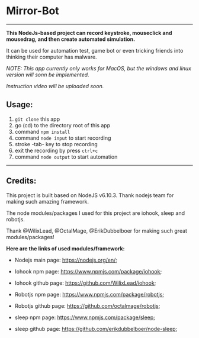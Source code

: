 # Mirror-Bot

***

**This NodeJs-based project can record keystroke, mouseclick and mousedrag, and then create automated simulation.**

It can be used for automation test, game bot or even tricking friends into thinking their computer has malware.

*NOTE: This app currently only works for MacOS, but the windows and linux version will sonn be implemented.*

*Instruction video will be uploaded soon.*

## Usage:

  1. `git clone` this app
  1. go (cd) to the directory root of this app
  1. command `npm install`
  1. command `node input` to start recording
  1. stroke -tab- key to stop recording
  1. exit the recording by press `ctrl+c`
  1. command `node output` to start automation
  
***
  
## Credits:

 This project is built based on NodeJS v6.10.3. Thank nodejs team for making such amazing framework.
 
 The node modules/packages I used for this project are iohook, sleep and robotjs. 
 
 Thank @WilixLead, @OctalMage, @ErikDubbelboer for making such great modules/packages!
 
 **Here are the links of used modules/framework:** 
 
 * Nodejs main page: https://nodejs.org/en/;
  
 * Iohook npm page: https://www.npmjs.com/package/iohook;
 
 * Iohook github page: https://github.com/WilixLead/iohook;

 * Robotjs npm page: https://www.npmjs.com/package/robotjs;
 
 * Robotjs github page: https://github.com/octalmage/robotjs;
 
 * sleep npm page: https://www.npmjs.com/package/sleep; 
 
 * sleep github page: https://github.com/erikdubbelboer/node-sleep;
 
  
  
  



